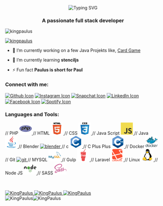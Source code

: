 <div align="center">
<img 
        src="https://readme-typing-svg.demolab.com?font=Fira+Code&pause=1000&color=12C1DD&center=true&multiline=true&width=435&lines=Hello+there%2C+I'm+King+Paulus" alt="Typing SVG" 
    />
<h3>A passionate full stack developer</h3>
  </div>

<p align="left"> <img src="https://komarev.com/ghpvc/?username=kingpaulus&label=Profile%20views&color=0e75b6&style=flat" alt="kingpaulus" /> </p>

<p align="left"> <a href="https://github.com/ryo-ma/github-profile-trophy"><img src="https://github-profile-trophy.vercel.app/?username=kingpaulus" alt="kingpaulus" /></a> </p>

- 🔭 I’m currently working on a few Java Projekts like, [Card Game](https://github.com/KingPaulus/Kartenspiel)

- 🌱 I’m currently learning **stenciljs**

- ⚡ Fun fact **Paulus is short for Paul**

<h3 align="left">Connect with me:</h3>
<p align="left">
  <a href="https://github.com/KingPaulus" target="blank"><img align="center" src="https://raw.githubusercontent.com/rahuldkjain/github-profile-readme-generator/master/src/images/icons/Social/github.svg" alt="Github Icon" height="30" width="40" /></a>
  <a href="https://instagram.com/kingpauluss" target="blank"><img align="center" src="https://raw.githubusercontent.com/rahuldkjain/github-profile-readme-generator/master/src/images/icons/Social/instagram.svg" alt="Instagram Icon" height="30" width="40" /></a>
  <a href="https://snapchat.com/add/paul_m02" target="blank"><img align="center" src="https://raw.githubusercontent.com/rahuldkjain/github-profile-readme-generator/master/src/images/icons/Social/snapchat.svg" alt="Snapchat Icon" height="30" width="40" /></a>
  <a href="https://www.linkedin.com/in/paul-merget-9b264525a/" target="blank"><img align="center" src="https://raw.githubusercontent.com/rahuldkjain/github-profile-readme-generator/master/src/images/icons/Social/linked-in-alt.svg" alt="LinkedIn Icon" height="30" width="40" /></a>
  <a href="https://www.facebook.com/paul.merget.58/" target="blank"><img align="center" src="https://raw.githubusercontent.com/rahuldkjain/github-profile-readme-generator/master/src/images/icons/Social/facebook.svg" alt="Facebook Icon" height="30" width="40" /></a>
        <a href="https://open.spotify.com/user/r5gi90r25crptag7wrjkmy7eu" target="blank"><img align="center" src="https://raw.githubusercontent.com/rahuldkjain/github-profile-readme-generator/master/src/images/icons/Social/spotify.svg" alt="Spotify Icon" height="30" width="40" /></a>
</p>

<h3 align="left">Languages and Tools:</h3>
<p align="left">
        // PHP
        <a href="https://www.php.net" target="_blank" rel="noreferrer">
                <img src="https://raw.githubusercontent.com/devicons/devicon/master/icons/php/php-original.svg" alt="php" width="40" height="40"/>
        </a>
        // HTML
        <a href="https://www.w3.org/html/" target="_blank" rel="noreferrer">
                <img src="https://raw.githubusercontent.com/devicons/devicon/master/icons/html5/html5-original-wordmark.svg" alt="html5" width="40" height="40"/>
        </a>
        // CSS
        <a href="https://www.w3schools.com/css/" target="_blank" rel="noreferrer">
                <img src="https://raw.githubusercontent.com/devicons/devicon/master/icons/css3/css3-original-wordmark.svg" alt="css3" width="40" height="40"/>
        </a>
        // Java Script
        <a href="https://developer.mozilla.org/en-US/docs/Web/JavaScript" target="_blank" rel="noreferrer">
                <img src="https://raw.githubusercontent.com/devicons/devicon/master/icons/javascript/javascript-original.svg" alt="javascript" width="40" height="40"/>
        </a>
        // Java
        <a href="https://www.java.com" target="_blank" rel="noreferrer">
                <img src="https://raw.githubusercontent.com/devicons/devicon/master/icons/java/java-original.svg" alt="java" width="40" height="40"/>
        </a>
        // Blender
        <a href="https://www.blender.org/" target="_blank" rel="noreferrer">
                <img src="https://download.blender.org/branding/community/blender_community_badge_white.svg" alt="blender" width="40" height="40"/>
        </a>
        // c
        <a href="https://www.cprogramming.com/" target="_blank" rel="noreferrer">
                <img src="https://raw.githubusercontent.com/devicons/devicon/master/icons/c/c-original.svg" alt="c" width="40" height="40"/>
        </a>
        // C Plus Plus
        <a href="https://www.w3schools.com/cpp/" target="_blank" rel="noreferrer">
                <img src="https://raw.githubusercontent.com/devicons/devicon/master/icons/cplusplus/cplusplus-original.svg" alt="cplusplus" width="40" height="40"/>
        </a>
        // Docker
        <a href="https://www.docker.com/" target="_blank" rel="noreferrer">
                <img src="https://raw.githubusercontent.com/devicons/devicon/master/icons/docker/docker-original-wordmark.svg" alt="docker" width="40" height="40"/>
        </a>
        // Git
        <a href="https://git-scm.com/" target="_blank" rel="noreferrer">
                <img src="https://www.vectorlogo.zone/logos/git-scm/git-scm-icon.svg" alt="git" width="40" height="40"/>
        </a>
        // MYSQL
        <a href="https://www.mysql.com/" target="_blank" rel="noreferrer">
                <img src="https://raw.githubusercontent.com/devicons/devicon/master/icons/mysql/mysql-original-wordmark.svg" alt="mysql" width="40" height="40"/>
        </a>
        // Gulp
        <a href="https://gulpjs.com" target="_blank" rel="noreferrer">
                <img src="https://raw.githubusercontent.com/devicons/devicon/master/icons/gulp/gulp-plain.svg" alt="gulp" width="40" height="40"/>
        </a>
        // Laravel
        <a href="https://laravel.com/" target="_blank" rel="noreferrer">
                <img src="https://raw.githubusercontent.com/devicons/devicon/master/icons/laravel/laravel-plain-wordmark.svg" alt="laravel" width="40" height="40"/>
        </a>
        // Linux
        <a href="https://www.linux.org/" target="_blank" rel="noreferrer">
                <img src="https://raw.githubusercontent.com/devicons/devicon/master/icons/linux/linux-original.svg" alt="linux" width="40" height="40"/>
        </a>
        // Node JS
        <a href="https://nodejs.org" target="_blank" rel="noreferrer">
                <img src="https://raw.githubusercontent.com/devicons/devicon/master/icons/nodejs/nodejs-original-wordmark.svg" alt="nodejs" width="40" height="40"/>
        </a>
        // SASS
        <a href="https://sass-lang.com" target="_blank" rel="noreferrer">
                <img src="https://raw.githubusercontent.com/devicons/devicon/master/icons/sass/sass-original.svg" alt="sass" width="40" height="40"/>
        </a>
</p>
<br><br>
<a href="https://github.com/itaditya#gh-light-mode-only">
  <img src="https://github-readme-stats.vercel.app/api?username=KingPaulus&show_icons=true&theme=graywhite#gh-light-mode-only" alt="KingPaulus" />
</a>

<a href="https://github.com/KingPaulus#gh-dark-mode-only">
  <img src="https://github-readme-stats.vercel.app/api?username=KingPaulus&show_icons=true&theme=graywhite#gh-light-mode-only" alt="KingPaulus" />
</a>

<a href="https://github.com/KingPaulus#gh-dark-mode-only">
  <img src="https://github-readme-stats.vercel.app/api?username=KingPaulus&show_icons=true&theme=city_lights#gh-dark-mode-only" alt="KingPaulus" />
</a>
<br>
<a href="https://github.com/KingPaulus#gh-dark-mode-only">
  <img align="left" src="https://github-readme-stats.vercel.app/api/top-langs?username=KingPaulus&show_icons=true&locale=en&layout=compact&theme=city_lights#gh-dark-mode-only" alt="KingPaulus" />
</a>
<a href="https://github.com/KingPaulus#gh-light-mode-only">
  <img align="left" src="https://github-readme-stats.vercel.app/api/top-langs?username=KingPaulus&show_icons=true&locale=en&layout=compact&theme=graywhite#gh-light-mode-only" alt="KingPaulus" />
</a>
